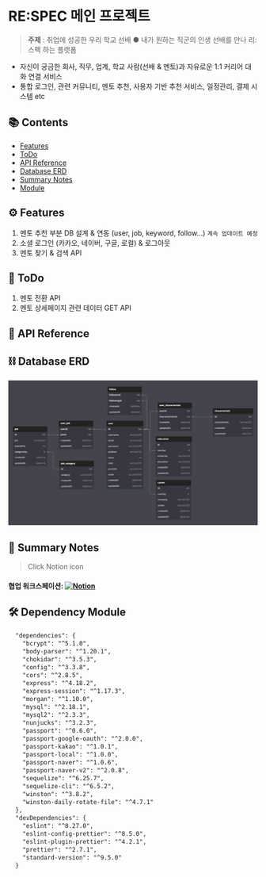 # RE:SPEC 메인 프로젝트

>**주제** : 취업에 성공한 우리 학교 선배 ● 내가 원하는 직군의 인생 선배를 만나 리:스펙 하는 플랫폼

- 자신이 궁금한 회사, 직무, 업계, 학교 사람(선배 & 멘토)과 자유로운 1:1 커리어 대화 연결 서비스
- 통합 로그인, 관련 커뮤니티, 멘토 추천, 사용자 기반 추천 서비스, 일정관리, 결제 시스템 etc

## 📚 Contents

- [Features](#-Features)
- [ToDo](#-ToDo)
- [API Reference](#-API-Reference)
- [Database ERD](#-Database-ERD)
- [Summary Notes](#-Summary-Notes)
- [Module](#-Dependency-Module)

## ⚙ Features

1. 멘토 추천 부분 DB 설계 & 연동 (user, job, keyword, follow...) `계속 업데이트 예정`
2. 소셜 로그인 (카카오, 네이버, 구글, 로컬) & 로그아웃
3. 멘토 찾기 & 검색 API

## 📝 ToDo

1. 멘토 전환 API
2. 멘토 상세페이지 관련 데이터 GET API

## 📝 API Reference

## ⛓ Database ERD
![ERD](./readme/erd.png)

## 📓 Summary Notes
> Click Notion icon

#### 협업 워크스페이션: [![Notion](https://img.shields.io/badge/Notion-000000.svg?style=flat&logo=Notion&logoColor=white)](https://quilt-tanker-16d.notion.site/RE-SPEC-1c8f389a7b924283a8c5401e07ff334a)

## 🛠 Dependency Module

```
  "dependencies": {
    "bcrypt": "^5.1.0",
    "body-parser": "^1.20.1",
    "chokidar": "^3.5.3",
    "config": "^3.3.8",
    "cors": "^2.8.5",
    "express": "^4.18.2",
    "express-session": "^1.17.3",
    "morgan": "^1.10.0",
    "mysql": "^2.18.1",
    "mysql2": "^2.3.3",
    "nunjucks": "^3.2.3",
    "passport": "^0.6.0",
    "passport-google-oauth": "^2.0.0",
    "passport-kakao": "^1.0.1",
    "passport-local": "^1.0.0",
    "passport-naver": "^1.0.6",
    "passport-naver-v2": "^2.0.8",
    "sequelize": "^6.25.7",
    "sequelize-cli": "^6.5.2",
    "winston": "^3.8.2",
    "winston-daily-rotate-file": "^4.7.1"
  },
  "devDependencies": {
    "eslint": "^8.27.0",
    "eslint-config-prettier": "^8.5.0",
    "eslint-plugin-prettier": "^4.2.1",
    "prettier": "^2.7.1",
    "standard-version": "^9.5.0"
  }
```

